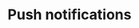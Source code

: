 ---
title: Push notifications
excerpt: "Introducing push notifications"
categories: browse
tags: [Webmentions]
primary_tag: Sharing your content
secondary_tag: Webmentions
comments: false
share: true
identifier: webmentions
status: draft
---